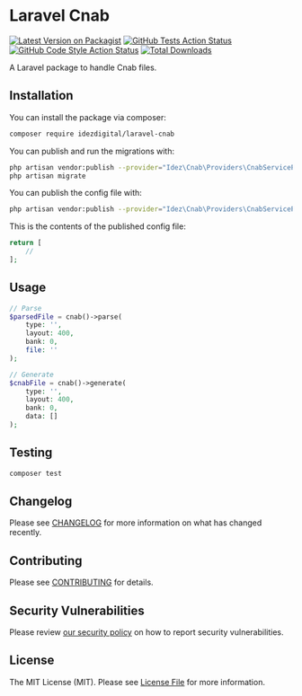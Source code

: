 # Laravel Cnab

[![Latest Version on Packagist](https://img.shields.io/packagist/v/idezdigital/cnab.svg?style=flat-square)](https://packagist.org/packages/idezdigital/cnab)
[![GitHub Tests Action Status](https://img.shields.io/github/workflow/status/idezdigital/cnab/Tests?label=tests)](https://github.com/idezdigital/cnab/actions?query=workflow%3Arun-tests+branch%3Amain)
[![GitHub Code Style Action Status](https://img.shields.io/github/workflow/status/idezdigital/cnab/Check%20&%20fix%20styling?label=code%20style)](https://github.com/idezdigital/cnab/actions?query=workflow%3A"Check+%26+fix+styling"+branch%3Amain)
[![Total Downloads](https://img.shields.io/packagist/dt/idezdigital/laravel-cnab.svg?style=flat-square)](https://packagist.org/packages/idezdigital/laravel-cnab)

A Laravel package to handle Cnab files.

## Installation

You can install the package via composer:

```bash
composer require idezdigital/laravel-cnab
```

You can publish and run the migrations with:

```bash
php artisan vendor:publish --provider="Idez\Cnab\Providers\CnabServiceProvider" --tag="cnab-migrations"
php artisan migrate
```

You can publish the config file with:

```bash
php artisan vendor:publish --provider="Idez\Cnab\Providers\CnabServiceProvider" --tag="cnab-config"
```

This is the contents of the published config file:

```php
return [
    //
];
```

## Usage

```php
// Parse
$parsedFile = cnab()->parse(
    type: '',
    layout: 400,
    bank: 0,
    file: ''
);

// Generate
$cnabFile = cnab()->generate(
    type: '',
    layout: 400,
    bank: 0,
    data: []
);
```

## Testing

```bash
composer test
```

## Changelog

Please see [CHANGELOG](CHANGELOG.md) for more information on what has changed recently.

## Contributing

Please see [CONTRIBUTING](.github/CONTRIBUTING.md) for details.

## Security Vulnerabilities

Please review [our security policy](../../security/policy) on how to report security vulnerabilities.

## License

The MIT License (MIT). Please see [License File](LICENSE.md) for more information.
